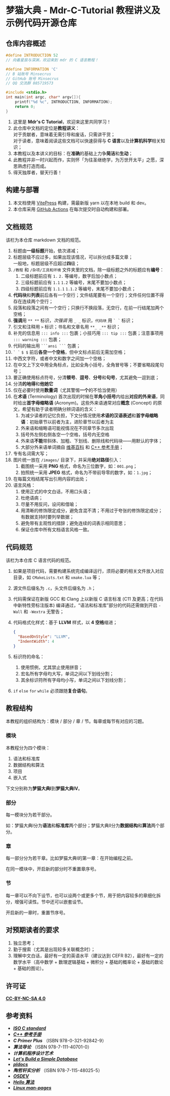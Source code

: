 # 梦猫大典 - Mdr-C-Tutorial 教程讲义及示例代码开源仓库

## 仓库内容概述

```c
#define INTRODUCTION 52
// 向着星辰与深渊，欢迎来到 mdr 的 C 语言教程！

#define INFORMATION 'C'
// B 站账号 Minsecrus
// GitHub 账号 Minsecrus
// QQ 交流群 885719573

#include <stdio.h>
int main(int argc, char* argv[]){
    printf("%d %c", INTRODUCTION, INFORMATION);
    return 0;
}
```

1. 这里是 **Mdr's C Tutorial**，欢迎来这里共同学习！
2. 此仓库中文档的定位是**教程讲义**：  
   对于贡献者，意味着无需引导和废话，只需讲干货；  
   对于读者，意味着阅读这些文档可以快速获得与 **C 语言**以及**计算机科学**相关知识；
3. 本教程以及本讲义的目标：在**准确**的基础上力争**简洁**和**生动**；
4. 此教程并非一时兴起而作，实则怀「为往圣继绝学，为万世开太平」之愿，深思熟虑打造而成。
5. 得天独厚者，替天行善！

## 构建与部署

1. 本文档使用 [VitePress](https://vitejs.cn/vitepress/) 构建，需最新版 yarn 以在本地 build 和 dev。
2. 本仓库采用 [GitHub Actions](https://github.com/features/actions) 在每次提交时自动构建和部署。

## 文档规范

该栏为本仓库 markdown 文档的规范。

1. 标题由**一级标题**开始，依次递减；
2. 标题层级不应过多，如果出现该情况，可以拆分成多篇文章；  
   一般地，标题层级不应超过**四**级；
3. `/教程` 和 `/杂项/工具和环境` 文件夹里的文档，除一级标题之外的标题应有**编号**：
   1. 二级标题前应有 `1.` `2.` 等编号，数字后加小数点；
   2. 三级标题前应有 `1.1` `1.2` 等编号，末尾不要加小数点；
   3. 四级标题前应有 `1.1.1` `1.1.2` 等编号，末尾不要加小数点；
4. **代码块**和**列表**前后各有一个空行；文件结尾要有一个空行；文件任何位置不得存在连续两个空行；
5. 段落和段落之间有一个空行；只换行不换段落，无空行，在前一行结尾加两个空格；
6. **强调**用 `** **` 标识，_次强调_ 用 `_ _` 标识，`代码块` 用 `` ` ` `` 标识；
7. 引文和注释用 `>` 标识；书名和文章名用 `**_ _**` 标识；
8. 补充的信息用 `::: info :::` 包裹；小技巧用 `::: tip :::` 包裹；注意事项用 `::: warning :::` 包裹；
9. 代码的输出用 ` ```ansi ``` ` 包裹；
10. `` ` ` `` `$ $` 前后**各空一个空格**，但中文标点前后无需加空格；
11. 中西文字符，或者中文和数字之间加一个空格；
12. 在中文上下文中用全角标点，比如全角小括号，全角冒号等；不要省略段尾句号；
13. 要正确使用标点符号，分清**顿号**、**逗号**、**分号**和**句号**，尤其避免一逗到底；
14. 分清**的地得**和**他她它**
15. 仅在必要时使用**数量词**（尤其警惕**一个**的不恰当使用）
16. 在**术语** (Terminology) 首次出现的时候在**半角小括号**内给出**对应的外来语**，同时给出**首字母缩略语** (Acronym)。这些外来语通常对应**概念** (Concept) 的原文，希望有助于读者明确分辨词语的含义：
    1. 为减少读者的记忆负担，下文分情况使用**术语的汉语表述**和**首字母缩略语**：初始章节以前者为主，进阶章节以后者为主
    2. 外来语和缩略语可能视情况在不同章节多次出现
    3. 括号外左侧右侧各空一个空格，括号内无空格
    4. 外来语**不能**带斜体、加粗、下划线、删除线和代码块——用默认的字体；
    5. 大部分外来语单词摘自 [维基百科](https://zh.wikipedia.org) 和 [C++ 参考手册](https://en.cppreference.com/)；
17. 专有名词需大写；
18. 图片统一放在 `/images/` 目录下，并采用**绝对路径**引入：
    1. 截图统一采用 **PNG** 格式，命名为三位数字，如：`001.png`；
    2. 拍照统一采用 **JPEG** 格式，命名为不带前导零的数字，如：`1.jpg`；
19. 在每篇文档结尾写出引用内容的出处；
20. 语言风格：
    1. 使用正式的中文白话，不用口头语；
    2. 杜绝语病；
    3. 尽量不用反问，设问和借喻；
    4. 用清晰的修饰限定成分，避免含混不清；不用过于夸张的修饰限定成分；有数据支持时要列举数据；
    5. 避免带有主观性的措辞；避免连续的词表示相同意思；
    6. 保证仓库中所有文档语言风格一致。

## 代码规范

该栏为本仓库 C 语言代码的规范。

1. 如果是项目代码，需要构建系统完成编译运行，须将必要的相关文件放入对应目录，如 `CMakeLists.txt` 和 `xmake.lua` 等；
2. 源文件后缀名为 `.c`，头文件后缀名为 `.h`；
3. 代码需保证在新版 GCC 和 Clang 上以新版 C 语言标准 (C11 及更高；在代码中新特性旁标注版本) 编译通过，“语法和标准库”部分的代码还需做到开启 `-Wall` 和 `-Wextra` 无警告；
4. 代码格式化样式：基于 **LLVM** 样式，以 **4 空格**缩进；

   ```json
   {
     "BasedOnStyle": "LLVM",
     "IndentWidth": 4
   }
   ```

5. 标识符的命名：
   1. 使用惯例，尤其禁止使用拼音；
   2. 宏名所有字母均大写，单词之间以下划线分割；
   3. 其余标识符所有字母均小写，单词之间以下划线分割；
6. `if` `else` `for` `while` 必须跟随**复合语句**。

## 教程结构

本教程的组织结构为：模块 / 部分 / 章 / 节。每章或每节有对应的习题。

### 模块

本教程分为四个模块：

1. 语法和标准库
2. 数据结构和算法
3. 项目
4. 嵌入式

下文分别称为**梦猫大典Ⅰ**到**梦猫大典Ⅳ**。

### 部分

每一模块分为若干部分。

如：梦猫大典Ⅰ分为**语法**和**标准库**两个部分；梦猫大典Ⅱ分为**数据结构**和**算法**两个部分。

### 章

每一部分分为若干章。比如梦猫大典Ⅰ的第一章：在开始编程之前。

在同一模块中，开启新的部分时不重置章序号。

### 节

每一章可以不向下设节，也可以设两个或更多个节，用于把内容较多的章细化拆分，增强可读性。节中还可以嵌套设节。

开启新的一章时，重置节序号。

## 对预期读者的要求

1. 独立思考；
2. 勤于搜索（尤其是出现较多关联概念时）；
3. 理解中文白话，最好有一定的英语水平（建议达到 CEFR B2），最好有一定的数学水平（高中数学 + 数理逻辑基础 + 微积分 + 基础的概率论 + 基础的数论 + 基础的图论）。

## 许可证

[**CC-BY-NC-SA 4.0**](/LICENSE)

## 参考资料

- [**_ISO C standard_**](https://open-std.org/JTC1/SC22/WG14/)
- [**_C++ 参考手册_**](https://zh.cppreference.com/w/c/language)
- **_C Primer Plus_** （ISBN 978-0-321-92842-9）
- **_算法导论_** （ISBN 978-7-111-40701-0）
- **_计算机程序设计艺术_**
- [**_Let's Build a Simple Database_**](https://cstack.github.io/db_tutorial/)
- [**_pldocs_**](https://github.com/FrankHB/pl-docs/blob/master/zh-CN)
- **_陶哲轩实分析_** （ISBN 978-7-115-48025-5）
- [**_OSDEV_**](https://wiki.osdev.org/)
- [**_Hello 算法_**](https://hello-algo.com/)
- [**_Linux man-pages_**](https://www.kernel.org/doc/man-pages/)

